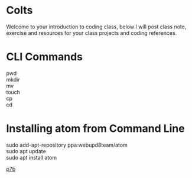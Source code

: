 # Colts

Welcome to your introduction to coding class, below I will post class note, exercise and resources for your class projects and coding references.

# CLI Commands <br>
pwd <br>
mkdir <br>
mv <br>
touch <br>
cp <br>
cd <br>

# Installing atom from Command Line <br>

sudo add-apt-repository ppa:webupd8team/atom <br>
sudo apt update <br>
sudo apt install atom <br>








[p7b](https://drive.google.com/file/d/1miPCvs1dQfhQHhCgJljSvemPFn3RY1QE/view?usp=sharing)
